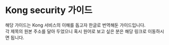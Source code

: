 # Kong security 가이드

해당 가이드는 Kong 서비스의 이해를 돕고자 한글로 번역해둔 가이드입니다.  
각 제목의 원본 주소를 달아 두었으니 혹시 원어로 보고 싶은 분은 해당 링크로 이동하시면 됩니다.
